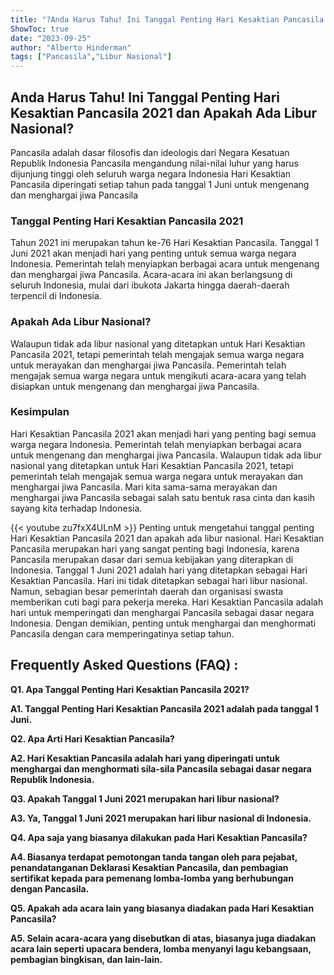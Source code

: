 ```yaml
---
title: "?Anda Harus Tahu! Ini Tanggal Penting Hari Kesaktian Pancasila 2021 dan Apakah Ada Libur Nasional?"
ShowToc: true 
date: "2023-09-25"
author: "Alberto Hinderman" 
tags: ["Pancasila","Libur Nasional"]
---
```

## Anda Harus Tahu! Ini Tanggal Penting Hari Kesaktian Pancasila 2021 dan Apakah Ada Libur Nasional?

Pancasila adalah dasar filosofis dan ideologis dari Negara Kesatuan Republik Indonesia Pancasila mengandung nilai-nilai luhur yang harus dijunjung tinggi oleh seluruh warga negara Indonesia Hari Kesaktian Pancasila diperingati setiap tahun pada tanggal 1 Juni untuk mengenang dan menghargai jiwa Pancasila 

### Tanggal Penting Hari Kesaktian Pancasila 2021

Tahun 2021 ini merupakan tahun ke-76 Hari Kesaktian Pancasila. Tanggal 1 Juni 2021 akan menjadi hari yang penting untuk semua warga negara Indonesia. Pemerintah telah menyiapkan berbagai acara untuk mengenang dan menghargai jiwa Pancasila. Acara-acara ini akan berlangsung di seluruh Indonesia, mulai dari ibukota Jakarta hingga daerah-daerah terpencil di Indonesia. 

### Apakah Ada Libur Nasional?

Walaupun tidak ada libur nasional yang ditetapkan untuk Hari Kesaktian Pancasila 2021, tetapi pemerintah telah mengajak semua warga negara untuk merayakan dan menghargai jiwa Pancasila. Pemerintah telah mengajak semua warga negara untuk mengikuti acara-acara yang telah disiapkan untuk mengenang dan menghargai jiwa Pancasila. 

### Kesimpulan

Hari Kesaktian Pancasila 2021 akan menjadi hari yang penting bagi semua warga negara Indonesia. Pemerintah telah menyiapkan berbagai acara untuk mengenang dan menghargai jiwa Pancasila. Walaupun tidak ada libur nasional yang ditetapkan untuk Hari Kesaktian Pancasila 2021, tetapi pemerintah telah mengajak semua warga negara untuk merayakan dan menghargai jiwa Pancasila. Mari kita sama-sama merayakan dan menghargai jiwa Pancasila sebagai salah satu bentuk rasa cinta dan kasih sayang kita terhadap Indonesia.

{{< youtube zu7fxX4ULnM >}} 
Penting untuk mengetahui tanggal penting Hari Kesaktian Pancasila 2021 dan apakah ada libur nasional. Hari Kesaktian Pancasila merupakan hari yang sangat penting bagi Indonesia, karena Pancasila merupakan dasar dari semua kebijakan yang diterapkan di Indonesia. Tanggal 1 Juni 2021 adalah hari yang ditetapkan sebagai Hari Kesaktian Pancasila. Hari ini tidak ditetapkan sebagai hari libur nasional. Namun, sebagian besar pemerintah daerah dan organisasi swasta memberikan cuti bagi para pekerja mereka. Hari Kesaktian Pancasila adalah hari untuk memperingati dan menghargai Pancasila sebagai dasar negara Indonesia. Dengan demikian, penting untuk menghargai dan menghormati Pancasila dengan cara memperingatinya setiap tahun.

## Frequently Asked Questions (FAQ) :
**Q1. Apa Tanggal Penting Hari Kesaktian Pancasila 2021?**

**A1. Tanggal Penting Hari Kesaktian Pancasila 2021 adalah pada tanggal 1 Juni.**

**Q2. Apa Arti Hari Kesaktian Pancasila?**

**A2. Hari Kesaktian Pancasila adalah hari yang diperingati untuk menghargai dan menghormati sila-sila Pancasila sebagai dasar negara Republik Indonesia.**

**Q3. Apakah Tanggal 1 Juni 2021 merupakan hari libur nasional?**

**A3. Ya, Tanggal 1 Juni 2021 merupakan hari libur nasional di Indonesia.**

**Q4. Apa saja yang biasanya dilakukan pada Hari Kesaktian Pancasila?**

**A4. Biasanya terdapat pemotongan tanda tangan oleh para pejabat, penandatanganan Deklarasi Kesaktian Pancasila, dan pembagian sertifikat kepada para pemenang lomba-lomba yang berhubungan dengan Pancasila.**

**Q5. Apakah ada acara lain yang biasanya diadakan pada Hari Kesaktian Pancasila?**

**A5. Selain acara-acara yang disebutkan di atas, biasanya juga diadakan acara lain seperti upacara bendera, lomba menyanyi lagu kebangsaan, pembagian bingkisan, dan lain-lain.**



